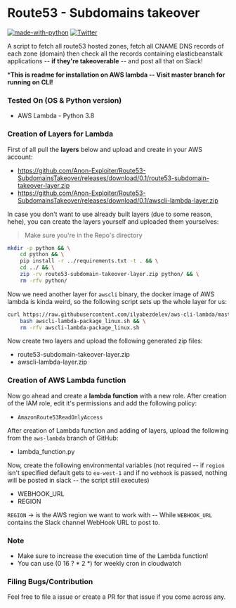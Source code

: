 # Route53 - Subdomains takeover

[![made-with-python](https://img.shields.io/badge/Made%20with-Python-1f425f.svg)](https://www.python.org/)
[![Twitter](https://img.shields.io/twitter/url/https/twitter.com/cloudposse.svg?style=social&label=%40syed_umar)](https://twitter.com/syed__umar)

[contributors-shield]: https://img.shields.io/github/contributors/Anon-Exploiter/Route53-SubdomainsTakeover.svg?style=flat-square
[contributors-url]: https://github.com/Anon-Exploiter/Route53-SubdomainsTakeover/graphs/contributors
[issues-shield]: https://img.shields.io/github/issues/Anon-Exploiter/Route53-SubdomainsTakeover.svg?style=flat-square
[issues-url]: https://github.com/Anon-Exploiter/Route53-SubdomainsTakeover/issues

A script to fetch all route53 hosted zones, fetch all CNAME DNS records of each zone (domain) then check all the records containing elasticbeanstalk applications -- **if they're takeoverable** -- and post all that on Slack!  

***This is readme for installation on AWS lambda -- Visit master branch for running on CLI!**

### Tested On (OS & Python version)
- AWS Lambda - Python 3.8 

### Creation of Layers for Lambda

First of all pull the **layers** below and upload and create in your AWS account: 
- https://github.com/Anon-Exploiter/Route53-SubdomainsTakeover/releases/download/0.1/route53-subdomain-takeover-layer.zip
- https://github.com/Anon-Exploiter/Route53-SubdomainsTakeover/releases/download/0.1/awscli-lambda-layer.zip

In case you don't want to use already built layers (due to some reason, hehe), you can create the layers yourself and uploaded them yourselves:

> Make sure you're in the Repo's directory

```bash
mkdir -p python && \
    cd python && \
    pip install -r ../requirements.txt -t . && \
    cd ../ && \
    zip -rv route53-subdomain-takeover-layer.zip python/ && \
    rm -rfv python/
```

Now we need another layer for `awscli` binary, the docker image of AWS lambda is kinda weird, so the following script sets up the whole layer for us:

```bash
curl https://raw.githubusercontent.com/ilyabezdelev/aws-cli-lambda/master/awscli-lambda-package_linux.sh -O && \
    bash awscli-lambda-package_linux.sh && \
    rm -rfv awscli-lambda-package_linux.sh
```

Now create two layers and upload the following generated zip files:
- route53-subdomain-takeover-layer.zip
- awscli-lambda-layer.zip

### Creation of AWS Lambda function

Now go ahead and create a **lambda function** with a new role. After creation of the IAM role, edit it's permissions and add the following policy:
- `AmazonRoute53ReadOnlyAccess`

After creation of Lambda function and adding of layers, upload the following from the `aws-lambda` branch of GitHub:
- lambda_function.py

Now, create the following environmental variables (not required -- if `region` isn't specified default gets to `eu-west-1` and if no `webhook` is passed, nothing will be posted in slack -- the script still executes)
- WEBHOOK_URL
- REGION

`REGION` -> is the AWS region we want to work with -- While `WEBHOOK_URL` contains the Slack channel WebHook URL to post to.

### Note
- Make sure to increase the execution time of the Lambda function!
- You can use (0 16 ? * 2 *) for weekly cron in cloudwatch

### Filing Bugs/Contribution

Feel free to file a issue or create a PR for that issue if you come across any.
